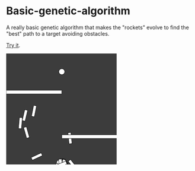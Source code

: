 # Basic-genetic-algorithm
A really basic genetic algorithm that makes the "rockets" evolve to find the "best" path to a target avoiding obstacles.

[Try it](https://diviik.github.io/Basic-genetic-algorithm/).

![](https://github.com/DIVIIK/Basic-genetic-algorithm/blob/nothing-to-see-here/descarga.png?raw=true)
